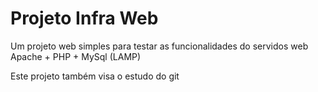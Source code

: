  # Projeto Infra Web

Um projeto web simples para testar as funcionalidades do servidos web Apache + PHP + MySql (LAMP)

Este projeto também visa o estudo do git
